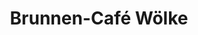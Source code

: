 ---
title: "Brunnen-Café Wölke"
url: /schloss-holte-stukenbrock/brunnen-cafe-woelke/
shop: Bäckerei
---
